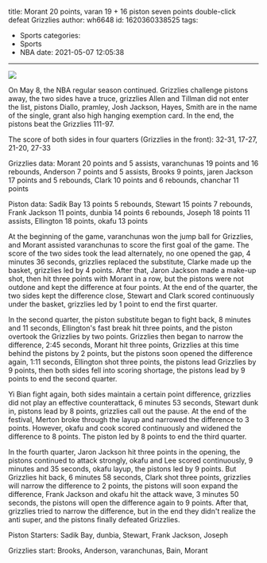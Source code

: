 title: Morant 20 points, varan 19 + 16 piston seven points double-click defeat Grizzlies
author: wh6648
id: 1620360338525
tags: 
- Sports
categories: 
- Sports
- NBA
date: 2021-05-07 12:05:38
---
![](https://p9.itc.cn/q_70/images01/20210507/bd59fc7a29714b6c85a280dd508235bf.jpeg)


On May 8, the NBA regular season continued. Grizzlies challenge pistons away, the two sides have a truce, grizzlies Allen and Tillman did not enter the list, pistons Diallo, pramley, Josh Jackson, Hayes, Smith are in the name of the single, grant also high hanging exemption card. In the end, the pistons beat the Grizzlies 111-97.

The score of both sides in four quarters (Grizzlies in the front): 32-31, 17-27, 21-20, 27-33

Grizzlies data: Morant 20 points and 5 assists, varanchunas 19 points and 16 rebounds, Anderson 7 points and 5 assists, Brooks 9 points, jaren Jackson 17 points and 5 rebounds, Clark 10 points and 6 rebounds, chanchar 11 points

Piston data: Sadik Bay 13 points 5 rebounds, Stewart 15 points 7 rebounds, Frank Jackson 11 points, dunbia 14 points 6 rebounds, Joseph 18 points 11 assists, Ellington 18 points, okafu 13 points

At the beginning of the game, varanchunas won the jump ball for Grizzlies, and Morant assisted varanchunas to score the first goal of the game. The score of the two sides took the lead alternately, no one opened the gap, 4 minutes 36 seconds, grizzlies replaced the substitute, Clarke made up the basket, grizzlies led by 4 points. After that, Jaron Jackson made a make-up shot, then hit three points with Morant in a row, but the pistons were not outdone and kept the difference at four points. At the end of the quarter, the two sides kept the difference close, Stewart and Clark scored continuously under the basket, grizzlies led by 1 point to end the first quarter.

In the second quarter, the piston substitute began to fight back, 8 minutes and 11 seconds, Ellington's fast break hit three points, and the piston overtook the Grizzlies by two points. Grizzlies then began to narrow the difference, 2:45 seconds, Morant hit three points, Grizzlies at this time behind the pistons by 2 points, but the pistons soon opened the difference again, 1:11 seconds, Ellington shot three points, the pistons lead Grizzlies by 9 points, then both sides fell into scoring shortage, the pistons lead by 9 points to end the second quarter.

Yi Bian fight again, both sides maintain a certain point difference, grizzlies did not play an effective counterattack, 6 minutes 53 seconds, Stewart dunk in, pistons lead by 8 points, grizzlies call out the pause. At the end of the festival, Merton broke through the layup and narrowed the difference to 3 points. However, okafu and cook scored continuously and widened the difference to 8 points. The piston led by 8 points to end the third quarter.

In the fourth quarter, Jaron Jackson hit three points in the opening, the pistons continued to attack strongly, okafu and Lee scored continuously, 9 minutes and 35 seconds, okafu layup, the pistons led by 9 points. But Grizzlies hit back, 6 minutes 58 seconds, Clark shot three points, grizzlies will narrow the difference to 2 points, the pistons will soon expand the difference, Frank Jackson and okafu hit the attack wave, 3 minutes 50 seconds, the pistons will open the difference again to 9 points. After that, grizzlies tried to narrow the difference, but in the end they didn't realize the anti super, and the pistons finally defeated Grizzlies.

Piston Starters: Sadik Bay, dunbia, Stewart, Frank Jackson, Joseph

Grizzlies start: Brooks, Anderson, varanchunas, Bain, Morant

